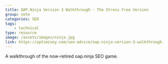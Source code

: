 ```yaml
---
title: OAP.Ninja Version 3 Walkthrough - The Stress Free Version
group: note
categories: SEO
tags:
    - technical
type: resource
image: /assets/images/ninja.jpg
link: https://optimisey.com/seo-advice/oap-ninja-version-3-walkthrough-stress-free-version/
---
```

A walkthrough of the now-retired oap.ninja SEO game.
